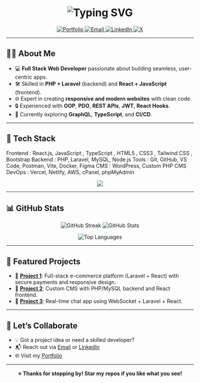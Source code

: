 <h1 align="center">
  <img src="https://readme-typing-svg.herokuapp.com?font=JetBrains+Mono&size=30&duration=3000&pause=500&color=00BFFF&center=true&vCenter=true&multiline=true&width=650&lines=👋✨Hey+there+👋✨;I am+Ridoy+%7C+Full+Stack+Web+Developer;Building+Dynamic+PHP+%2B+React+Solutions" alt="Typing SVG" />
</h1>

<p align="center">
  <a href="https://your-portfolio-linkfas.com">
    <img src="https://img.shields.io/badge/Portfolio-0A66C2?style=flat-square&logo=internet-explorer&logoColor=white" alt="Portfolio"/>
  </a>
  <a href="mailto:your-email@example.com">
    <img src="https://img.shields.io/badge/Email-EA4335?style=flat-square&logo=gmail&logoColor=white" alt="Email"/>
  </a>
  <a href="https://www.linkedin.com/in/your-linkedisn">
    <img src="https://img.shields.io/badge/LinkedIn-0077B5?style=flat-square&logo=linkedin&logoColor=white" alt="LinkedIn"/>
  </a>
  <a href="https://x.com/your-x-profile">
    <img src="https://img.shields.io/badge/X-000000?style=flat-square&logo=x&logoColor=white" alt="X"/>
  </a>
</p>

---

## 👨‍💻 About Me

- 💻 **Full Stack Web Developer** passionate about building seamless, user-centric apps.
- 🛠️ Skilled in **PHP + Laravel** (backend) and **React + JavaScript** (frontend).
- 🌐 Expert in creating **responsive and modern websites** with clean code.
- 🔒 Experienced with **OOP**, **PDO**, **REST APIs**, **JWT**, **React Hooks**.
- 🚀 Currently exploring **GraphQL**, **TypeScript**, and **CI/CD**.

---

## 🧰 Tech Stack

Frontend : React.js, JavaScript , TypeScript , HTML5 , CSS3 , Tailwind CSS , Bootstrap
Backend : PHP, Laravel, MySQL, Node.js
Tools : Git, GitHub, VS Code, Postman, Vite, Docker, Figma
CMS : WordPress, Custom PHP CMS
DevOps : Vercel, Netlify, AWS, cPanel, phpMyAdmin


<p align="center">
  <img src="https://skillicons.dev/icons?i=php,laravel,react,mysql,js,ts,html,css,tailwind,bootstrap,wordpress,git,github,vscode,docker,aws,figma,postman" />
</p>

---

## 📊 GitHub Stats

<p align="center">
  <img src="https://github-readme-streak-stats.herokuapp.com/?user=Ridoway-git&theme=highcontrast&hide_border=true" alt="GitHub Streak" />
  <img src="https://github-readme-stats.vercel.app/api?username=Ridoway-git&show_icons=true&theme=highcontrast&hide_border=true" alt="GitHub Stats" />
</p>

<p align="center">
  <img src="https://github-readme-stats.vercel.app/api/top-langs/?username=Ridoway-git&layout=compact&theme=highcontrast&hide_border=true" alt="Top Languages" />
</p>

---

## 🌟 Featured Projects

- 🔗 [**Project 1**](https://github.com/Ridoway-git/project1): Full-stack e-commerce platform (Laravel + React) with secure payments and responsive design.
- 🔗 [**Project 2**](https://github.com/Ridoway-git/project2): Custom CMS with PHP/MySQL backend and React frontend.
- 🔗 [**Project 3**](https://github.com/Ridoway-git/project3): Real-time chat app using WebSocket + Laravel + React.

---

## 🤝 Let’s Collaborate

- 💡 Got a project idea or need a skilled developer?
- 📬 Reach out via [Email](mailto:your-email@example.com) or [LinkedIn](https://www.linkedin.com/in/your-linkedin)
- 🌐 Visit my [Portfolio](https://your-portfolio-link.com)

---

<p align="center"><strong>⭐ Thanks for stopping by! Star my repos if you like what you see!</strong></p>


